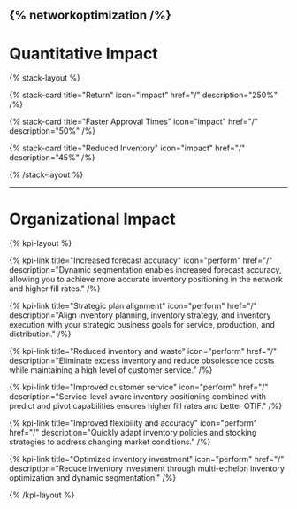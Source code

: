 {% networkoptimization /%}
----

# Quantitative Impact

{% stack-layout %}

{% stack-card title="Return" icon="impact" href="/" description="250%" /%}

{% stack-card title="Faster Approval Times" icon="impact" href="/" description="50%" /%}

{% stack-card title="Reduced Inventory" icon="impact" href="/" description="45%" /%}

{% /stack-layout %}

----

# Organizational Impact

{% kpi-layout %}

{% kpi-link title="Increased forecast accuracy"  icon="perform" href="/" description="Dynamic segmentation enables increased forecast accuracy, allowing you to achieve more accurate inventory positioning in the network and higher fill rates." /%}

{% kpi-link title="Strategic plan alignment" icon="perform"  href="/" description="Align inventory planning, inventory strategy, and inventory execution with your strategic business goals for service, production, and distribution." /%}

{% kpi-link title="Reduced inventory and waste" icon="perform"  href="/" description="Eliminate excess inventory and reduce obsolescence costs while maintaining a high level of customer service." /%}

{% kpi-link title="Improved customer service" icon="perform"  href="/" description="Service-level aware inventory positioning combined with predict and pivot capabilities ensures higher fill rates and better OTIF." /%}

{% kpi-link title="Improved flexibility and accuracy" icon="perform" href="/" description="Quickly adapt inventory policies and stocking strategies to address changing market conditions." /%}

{% kpi-link title="Optimized inventory investment" icon="perform"  href="/" description="Reduce inventory investment through multi-echelon inventory optimization and dynamic segmentation." /%}

{% /kpi-layout %}